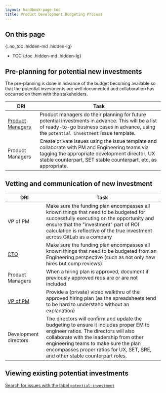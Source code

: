 ```yaml
---
layout: handbook-page-toc
title: Product Development Budgeting Process
---
```


## On this page
{:.no_toc .hidden-md .hidden-lg}

- TOC
{:toc .hidden-md .hidden-lg}

## Pre-planning for potential new investments

The pre-planning is done in advance of the budget becoming available so that the potential investments are well documented and collaboration has occurred on them with the stakeholders.

| DRI | Task | 
| --- | --- | 
| [Product Managers](/job-families/product/product-manager/) | Product managers do their planning for future potential investments in advance.  This will be a list of ready-to-go business cases in advance, using the `potential investment`  issue template. |
| Product Managers | Create private issues using the issue template and collaborate with PM and Engineering teams via tagging the appropriate development director, UX stable counterpart, SET stable counterpart, etc, as appropriate. |

## Vetting and communication of new investment 

| DRI | Task |
| --- | --- | 
| VP of PM | Make sure the funding plan encompasses all known things that need to be budgeted for successfully executing on the opportunity and ensure that the "investment" part of ROI calculation is reflective of the true investment across GitLab as a company | 
| [CTO](https://gitlab.com/edjdev) | Make sure the funding plan encompasses all known things that need to be budgeted from an Engineering perspective (such as not only new hires but comp reviews) | 
| Product Managers | When a hiring plan is approved, document if previously approved reqs are or are not included |
| [VP of PM](https://gitlab.com/adawar) |  Provide a (private) video walkthru of the approved hiring plan (as the spreadsheets tend to be hard to understand without an explanation) |
| Development directors |  The directors will confirm and update the budgeting to ensure it includes proper EM to engineer ratios.  The directors will also collaborate with the leadership from other engineering teams to make sure the plan encompasses proper ratios for UX, SET, SRE, and other stable counterpart roles. |

## Viewing existing potentiat investments

[Search for issues with the label `potential-investment`](https://gitlab.com/gitlab-com/www-gitlab-com/-/issues?label_name[]=potential-investment)
